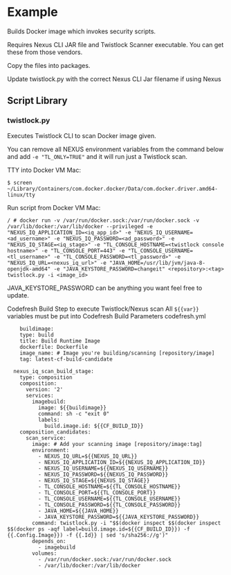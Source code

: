 
# Example

Builds Docker image which invokes security scripts.

Requires Nexus CLI JAR file and Twistlock Scanner executable.  You can get these from those vendors.

Copy the files into packages.

Update twistlock.py with the correct Nexus CLI Jar filename if using Nexus

## Script Library

### twistlock.py

Executes Twistlock CLI to scan Docker image given.

You can remove all NEXUS environment variables from the command below and add `-e "TL_ONLY=TRUE"` and it will run just a Twistlock scan.

TTY into Docker VM
Mac:
```console
$ screen ~/Library/Containers/com.docker.docker/Data/com.docker.driver.amd64-linux/tty
```

Run script from Docker VM
Mac:
```console
/ # docker run -v /var/run/docker.sock:/var/run/docker.sock -v /var/lib/docker:/var/lib/docker --privileged -e "NEXUS_IQ_APPLICATION_ID=<iq_app_id>" -e "NEXUS_IQ_USERNAME=<ad_username>" -e "NEXUS_IQ_PASSWORD=<ad_password>" -e "NEXUS_IQ_STAGE=<iq_stage>" -e "TL_CONSOLE_HOSTNAME=<twistlock console hostname>" -e "TL_CONSOLE_PORT=443" -e "TL_CONSOLE_USERNAME=<tl_username>" -e "TL_CONSOLE_PASSWORD=<tl_password>" -e "NEXUS_IQ_URL=<nexus_iq_url>" -e "JAVA_HOME=/usr/lib/jvm/java-8-openjdk-amd64" -e "JAVA_KEYSTORE_PASSWORD=changeit" <repository>:<tag> twistlock.py -i <image_id>
```

JAVA_KEYSTORE_PASSWORD can be anything you want feel free to update.

Codefresh Build Step to execute Twistlock/Nexus scan
All `${{var}}` variables must be put into Codefresh Build Parameters
codefresh.yml
```console
    buildimage:
    type: build
    title: Build Runtime Image
    dockerfile: Dockerfile
    image_name: # Image you're building/scanning [repository/image]
    tag: latest-cf-build-candidate

  nexus_iq_scan_build_stage:
    type: composition
    composition:
      version: '2'
      services:
        imagebuild:
          image: ${{buildimage}}
          command: sh -c "exit 0"
          labels:
            build.image.id: ${{CF_BUILD_ID}}
    composition_candidates:
      scan_service:
        image: # Add your scanning image [repository/image:tag]
        environment:
          - NEXUS_IQ_URL=${{NEXUS_IQ_URL}}
          - NEXUS_IQ_APPLICATION_ID=${{NEXUS_IQ_APPLICATION_ID}}
          - NEXUS_IQ_USERNAME=${{NEXUS_IQ_USERNAME}}
          - NEXUS_IQ_PASSWORD=${{NEXUS_IQ_PASSWORD}}
          - NEXUS_IQ_STAGE=${{NEXUS_IQ_STAGE}}
          - TL_CONSOLE_HOSTNAME=${{TL_CONSOLE_HOSTNAME}}
          - TL_CONSOLE_PORT=${{TL_CONSOLE_PORT}}
          - TL_CONSOLE_USERNAME=${{TL_CONSOLE_USERNAME}}
          - TL_CONSOLE_PASSWORD=${{TL_CONSOLE_PASSWORD}}
          - JAVA_HOME=${{JAVA_HOME}}
          - JAVA_KEYSTORE_PASSWORD=${{JAVA_KEYSTORE_PASSWORD}}
        command: twistlock.py -i "$$(docker inspect $$(docker inspect $$(docker ps -aqf label=build.image.id=${{CF_BUILD_ID}}) -f {{.Config.Image}}) -f {{.Id}} | sed 's/sha256://g')"
        depends_on:
          - imagebuild
        volumes:
          - /var/run/docker.sock:/var/run/docker.sock
          - /var/lib/docker:/var/lib/docker
```